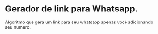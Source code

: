 # Gerador de link para Whatsapp.
 Algoritmo que gera um link para seu whatsapp apenas você adicionando seu numero.
